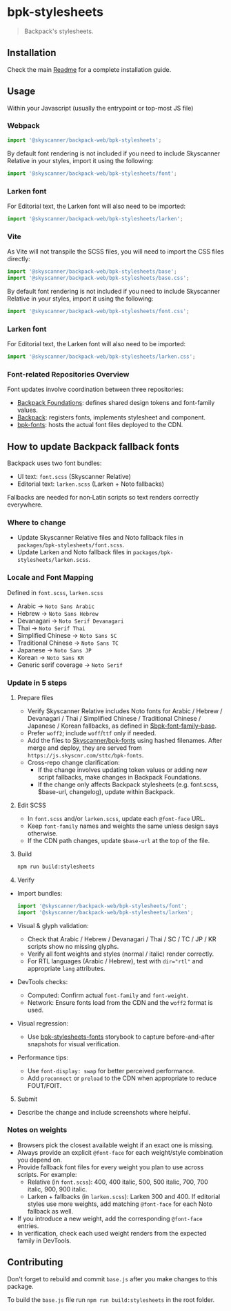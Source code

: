 # bpk-stylesheets

> Backpack's stylesheets.

## Installation

Check the main [Readme](https://github.com/skyscanner/backpack#usage) for a complete installation guide.

## Usage

Within your Javascript (usually the entrypoint or top-most JS file)

### Webpack
```js
import '@skyscanner/backpack-web/bpk-stylesheets';
```

By default font rendering is not included if you need to include Skyscanner Relative in your styles, import it using the following:

```js
import '@skyscanner/backpack-web/bpk-stylesheets/font';
```

### Larken font

For Editorial text, the Larken font will also need to be imported:

```js
import '@skyscanner/backpack-web/bpk-stylesheets/larken';
```

### Vite

As Vite will not transpile the SCSS files, you will need to import the CSS files directly:

```js
import '@skyscanner/backpack-web/bpk-stylesheets/base';
import '@skyscanner/backpack-web/bpk-stylesheets/base.css';
```

By default font rendering is not included if you need to include Skyscanner Relative in your styles, import it using the following:

```js
import '@skyscanner/backpack-web/bpk-stylesheets/font.css';
```

### Larken font

For Editorial text, the Larken font will also need to be imported:

```js
import '@skyscanner/backpack-web/bpk-stylesheets/larken.css';
```

### Font-related Repositories Overview

Font updates involve coordination between three repositories:
- [Backpack Foundations](https://github.com/Skyscanner/backpack-foundations): defines shared design tokens and font-family values.
- [Backpack](https://github.com/Skyscanner/backpack): registers fonts, implements stylesheet and component.
- [bpk-fonts](https://github.com/Skyscanner/bpk-fonts): hosts the actual font files deployed to the CDN.

## How to update Backpack fallback fonts

Backpack uses two font bundles:
- UI text: `font.scss` (Skyscanner Relative)
- Editorial text: `larken.scss` (Larken + Noto fallbacks)

Fallbacks are needed for non‑Latin scripts so text renders correctly everywhere.

### Where to change
- Update Skyscanner Relative files and Noto fallback files in `packages/bpk-stylesheets/font.scss`.
- Update Larken and Noto fallback files in `packages/bpk-stylesheets/larken.scss`.

### Locale and Font Mapping
Defined in `font.scss`, `larken.scss`
- Arabic → `Noto Sans Arabic`
- Hebrew → `Noto Sans Hebrew`
- Devanagari → `Noto Serif Devanagari`
- Thai → `Noto Serif Thai`
- Simplified Chinese → `Noto Sans SC`
- Traditional Chinese → `Noto Sans TC`
- Japanese → `Noto Sans JP`
- Korean → `Noto Sans KR`
- Generic serif coverage → `Noto Serif`

### Update in 5 steps
1. Prepare files
   - Verify Skyscanner Relative includes Noto fonts for Arabic / Hebrew / Devanagari / Thai / Simplified Chinese / Traditional Chinese / Japanese / Korean fallbacks, as defined in [$bpk-font-family-base](https://github.com/Skyscanner/backpack-foundations/blob/74e2e6644abadb9e95842ff5797b1f9669208cbb/packages/bpk-foundations-web/tokens/base.default.scss#L781C1-L781C22).
   - Prefer `woff2`; include `woff`/`ttf` only if needed.
   - Add the files to [Skyscanner/bpk-fonts](https://github.com/Skyscanner/bpk-fonts) using hashed filenames. After merge and deploy, they are served from `https://js.skyscnr.com/sttc/bpk-fonts`.
   - Cross-repo change clarification:
     - If the change involves updating token values or adding new script fallbacks, make changes in Backpack Foundations.
     - If the change only affects Backpack stylesheets (e.g. font.scss, $base-url, changelog), update within Backpack.
2. Edit SCSS
   - In `font.scss` and/or `larken.scss`, update each `@font-face` URL.
   - Keep `font-family` names and weights the same unless design says otherwise.
   - If the CDN path changes, update `$base-url` at the top of the file.
3. Build
   
   ```bash
   npm run build:stylesheets
   ```
4) Verify
  - Import bundles:
    
    ```js
    import '@skyscanner/backpack-web/bpk-stylesheets/font';
    import '@skyscanner/backpack-web/bpk-stylesheets/larken';
    ```
  - Visual & glyph validation:
    - Check that Arabic / Hebrew / Devanagari / Thai / SC / TC / JP / KR scripts show no missing glyphs.
    - Verify all font weights and styles (normal / italic) render correctly.
    - For RTL languages (Arabic / Hebrew), test with `dir="rtl"` and appropriate `lang` attributes.
  - DevTools checks:
    - Computed: Confirm actual `font-family` and `font-weight`.
    - Network: Ensure fonts load from the CDN and the `woff2` format is used.
  - Visual regression:
    - Use [bpk-stylesheets-fonts](https://backpack.github.io/storybook/?path=/story/bpk-stylesheets-fonts--skyscanner-relative-font) storybook to capture before-and-after snapshots for visual verification.
  - Performance tips:
    - Use `font-display: swap` for better perceived performance.
    - Add `preconnect` or `preload` to the CDN when appropriate to reduce FOUT/FOIT.
5) Submit
  - Describe the change and include screenshots where helpful.

### Notes on weights
- Browsers pick the closest available weight if an exact one is missing.
- Always provide an explicit `@font-face` for each weight/style combination you depend on.
- Provide fallback font files for every weight you plan to use across scripts. For example:
  - Relative (in `font.scss`): 400, 400 italic, 500, 500 italic, 700, 700 italic, 900, 900 italic.
  - Larken + fallbacks (in `larken.scss`): Larken 300 and 400. If editorial styles use more weights, add matching `@font-face` for each Noto fallback as well.
- If you introduce a new weight, add the corresponding `@font-face` entries.
- In verification, check each used weight renders from the expected family in DevTools.

## Contributing

Don't forget to rebuild and commit `base.js` after you make changes to this package.

To build the `base.js` file run `npm run build:stylesheets` in the root folder.
